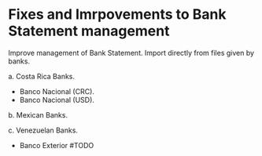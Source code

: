 Fixes and Imrpovements to Bank Statement management
===================================================

Improve management of Bank Statement.
Import directly from files given by banks.

a. Costa Rica Banks.

   - Banco Nacional (CRC).
   - Banco Nacional (USD).

b. Mexican Banks.

c. Venezuelan Banks.

  - Banco Exterior #TODO


